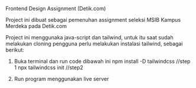 Frontend Design Assignment (Detik.com)

Project ini dibuat sebagai pemenuhan assignment seleksi MSIB Kampus Merdeka pada Detik.com

Project ini menggunaka java-script dan tailwind, untuk itu saat sudah melakukan cloning pengguna 
perlu melakukan instalasi tailwind, sebagai berikut:

1. Buka terminal dan run code dibawah ini
   npm install -D tailwindcss //step 1
   npx tailwindcss init  //step2

2. Run program menggunakan live server 
